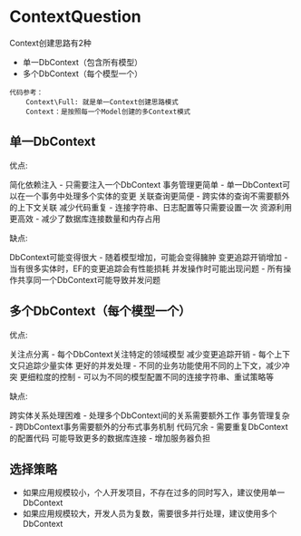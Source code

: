 ﻿#  ContextQuestion
Context创建思路有2种
- 单一DbContext（包含所有模型）
- 多个DbContext（每个模型一个） 
~~~
代码参考：
	Context\Full: 就是单一Context创建思路模式
	Context：是按照每一个Model创建的多Context模式
~~~
## 单一DbContext
优点:

简化依赖注入 - 只需要注入一个DbContext
事务管理更简单 - 单一DbContext可以在一个事务中处理多个实体的变更
关联查询更简便 - 跨实体的查询不需要额外的上下文关联
减少代码重复 - 连接字符串、日志配置等只需要设置一次
资源利用更高效 - 减少了数据库连接数量和内存占用

缺点:

DbContext可能变得很大 - 随着模型增加，可能会变得臃肿
变更追踪开销增加 - 当有很多实体时，EF的变更追踪会有性能损耗
并发操作时可能出现问题 - 所有操作共享同一个DbContext可能导致并发问题

## 多个DbContext（每个模型一个）
优点:

关注点分离 - 每个DbContext关注特定的领域模型
减少变更追踪开销 - 每个上下文只追踪少量实体
更好的并发处理 - 不同的业务功能使用不同的上下文，减少冲突
更细粒度的控制 - 可以为不同的模型配置不同的连接字符串、重试策略等

缺点:

跨实体关系处理困难 - 处理多个DbContext间的关系需要额外工作
事务管理复杂 - 跨DbContext事务需要额外的分布式事务机制
代码冗余 - 需要重复DbContext的配置代码
可能导致更多的数据库连接 - 增加服务器负担

## 选择策略
- 如果应用规模较小，个人开发项目，不存在过多的同时写入，建议使用单一DbContext
- 如果应用规模较大，开发人员为复数，需要很多并行处理，建议使用多个DbContext